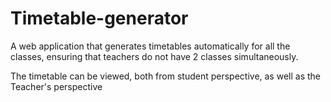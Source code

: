 # Timetable-generator
A web application that generates timetables automatically for all the classes, ensuring that teachers do not have 2 classes simultaneously.

The timetable can be viewed, both from student perspective, as well as the Teacher's perspective
